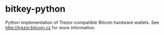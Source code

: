 bitkey-python
=============

Python implementation of Trezor-compatible Bitcoin hardware wallets. See http://trezor.bitcoin.cz for more information.
